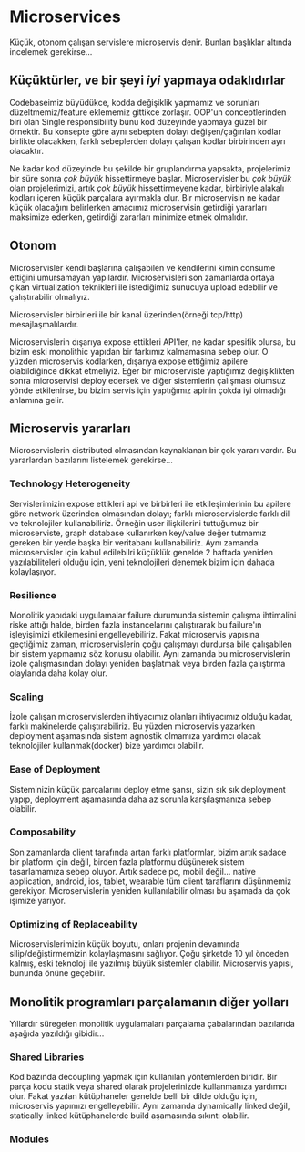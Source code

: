 # Microservices
Küçük, otonom çalışan servislere microservis denir. Bunları başlıklar altında incelemek gerekirse...

## Küçüktürler, ve bir şeyi *iyi* yapmaya odaklıdırlar
Codebaseimiz büyüdükce, kodda değişiklik yapmamız ve sorunları düzeltmemiz/feature eklememiz gittikce zorlaşır. OOP'un conceptlerinden biri olan Single responsibility bunu kod düzeyinde yapmaya güzel bir örnektir. Bu konsepte göre aynı sebepten dolayı değişen/çağırılan kodlar birlikte olacakken, farklı sebeplerden dolayı çalışan kodlar birbirinden ayrı olacaktır.

Ne kadar kod düzeyinde bu şekilde bir gruplandırma yapsakta, projelerimiz bir süre sonra *çok büyük* hissettirmeye başlar. Microservisler bu *çok büyük* olan projelerimizi, artık *çok büyük* hissettirmeyene kadar, birbiriyle alakalı kodları içeren küçük parçalara ayırmakla olur. Bir microservisin ne kadar küçük olacağını belirlerken amacımız microservisin getirdiği yararları maksimize ederken, getirdiği zararları minimize etmek olmalıdır.

## Otonom
Microservisler kendi başlarına çalışabilen ve kendilerini kimin consume ettiğini umursamayan yapılardır. Microservisleri son zamanlarda ortaya çıkan virtualization teknikleri ile istediğimiz sunucuya upload edebilir ve çalıştırabilir olmalıyız.

Microservisler birbirleri ile bir kanal üzerinden(örneği tcp/http) mesajlaşmalılardır.

Microservislerin dışarıya expose ettikleri API'ler, ne kadar spesifik olursa, bu bizim eski monolithic yapıdan bir farkımız kalmamasına sebep olur. O yüzden microservis kodlarken, dışarıya expose ettiğimiz apilere olabildiğince dikkat etmeliyiz. Eğer bir microserviste yaptığımız değişiklikten sonra microservisi deploy edersek ve diğer sistemlerin çalışması olumsuz yönde etkilenirse, bu bizim servis için yaptığımız apinin çokda iyi olmadığı anlamına gelir.

## Microservis yararları
Microservislerin distributed olmasından kaynaklanan bir çok yararı vardır. Bu yararlardan bazılarını listelemek gerekirse...

### Technology Heterogeneity
Servislerimizin expose ettikleri api ve birbirleri ile etkileşimlerinin bu apilere göre network üzerinden olmasından dolayı; farklı microservislerde farklı dil ve teknolojiler kullanabiliriz. Örneğin user ilişkilerini tuttuğumuz bir microserviste, graph database kullanırken key/value değer tutmamız gereken bir yerde başka bir veritabanı kullanabiliriz. Aynı zamanda microservisler için kabul edilebilri küçüklük genelde 2 haftada yeniden yazılabiliteleri olduğu için, yeni teknolojileri denemek bizim için dahada kolaylaşıyor.

### Resilience
Monolitik yapıdaki uygulamalar failure durumunda sistemin çalışma ihtimalini riske attığı halde, birden fazla instancelarını çalıştırarak bu failure'ın işleyişimizi etkilemesini engelleyebiliriz. Fakat microservis yapısına geçtiğimiz zaman, microservislerin çoğu çalışmayı durdursa bile çalışabilen bir sistem yapmamız söz konusu olabilir. Aynı zamanda bu microservislerin izole çalışmasından dolayı yeniden başlatmak veya birden fazla çalıştırma olaylarıda daha kolay olur.

### Scaling
İzole çalışan microservislerden ihtiyacımız olanları ihtiyacımız olduğu kadar, farklı makinelerde çalıştırabiliriz. Bu yüzden microservis yazarken deployment aşamasında sistem agnostik olmamıza yardımcı olacak teknolojiler kullanmak(docker) bize yardımcı olabilir.

### Ease of Deployment
Sisteminizin küçük parçalarını deploy etme şansı, sizin sık sık deployment yapıp, deployment aşamasında daha az sorunla karşılaşmanıza sebep olabilir.

### Composability
Son zamanlarda client tarafında artan farklı platformlar, bizim artık sadace bir platform için değil, birden fazla platformu düşünerek sistem tasarlamamıza sebep oluyor. Artık sadece pc, mobil değil... native application, android, ios, tablet, wearable tüm client taraflarını düşünmemiz gerekiyor. Microservislerin yeniden kullanılabilir olması bu aşamada da çok işimize yarıyor.

### Optimizing of Replaceability
Microservislerimizin küçük boyutu, onları projenin devamında silip/değiştirmemizin kolaylaşmasını sağlıyor. Çoğu şirketde 10 yıl önceden kalmış, eski teknoloji ile yazılmış büyük sistemler olabilir. Microservis yapısı, bununda önüne geçebilir.

## Monolitik programları parçalamanın diğer yolları
Yıllardır süregelen monolitik uygulamaları parçalama çabalarından bazılarıda aşağıda yazıldığı gibidir...

### Shared Libraries
Kod bazında decoupling yapmak için kullanılan yöntemlerden biridir. Bir parça kodu statik veya shared olarak projelerinizde kullanmanıza yardımcı olur. Fakat yazılan kütüphaneler genelde belli bir dilde olduğu için, microservis yapımızı engelleyebilir. Aynı zamanda dynamically linked değil, statically linked kütüphanelerde build aşamasında sıkıntı olabilir. 

### Modules

